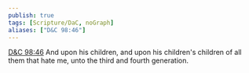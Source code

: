 ```yaml
---
publish: true
tags: [Scripture/DaC, noGraph]
aliases: ["D&C 98:46"]
---
```

[D&C 98:46](https://churchofjesuschrist.org/study/scriptures/dc-testament/dc/98?lang=eng&id=p46#p46) And upon his children, and upon his children's children of all them that hate me, unto the third and fourth generation.
